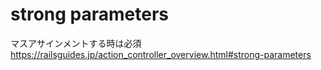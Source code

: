 # strong parameters
マスアサインメントする時は必須  
https://railsguides.jp/action_controller_overview.html#strong-parameters